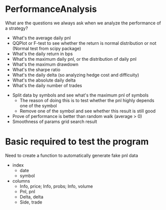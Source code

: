 # PerformanceAnalysis

What are the questions we always ask when we analyze the performance of a strategy?
+ What's the average daily pnl
+ QQPlot or F-test to see whether the return is normal distribution or not (Normal test from scipy package)
+ What's the daily return in bps
+ What's the maximum daily pnl, or the distribution of daily pnl
+ What's the maximum drawdown
+ What's the sharpe ratio
+ What's the daily delta (so analyzing hedge cost and difficuity)
+ What's the absolute daily delta
+ What's the daily number of trades
- Split data by symbols and see what's the maximum pnl of symbols
    + The reason of doing this is to test whether the pnl highly depends one of the symbol
    - Remove one of the symbol and see whether this result is still good
- Prove of performance is better than random walk (average > 0)
- Smoothness of params grid search result

# Basic required to test the program

Need to create a function to automatically generate fake pnl data
- index
    - date
    - symbol
- columns
    - Info, price; Info, probs; Info, volume
    - Pnl, pnl
    - Delta, delta
    - Side, trade
